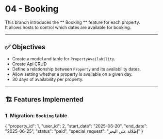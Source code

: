 # 04 - Booking

This branch introduces the ** Booking ** feature for each property.  
It allows hosts to control which dates are available for booking.

---

## ✅ Objectives

- Create a model and table for `PropertyAvailability`.
- Create Api CRUD
- Define a relationship between `Property` and its availability dates.
- Allow setting whether a property is available on a given day.
- 30 days of availability per property.

---

## 🏗️ Features Implemented

### 1. Migration: `Booking` table
{
  "property_id": 1,
  "user_id": 2,
  "start_date": "2025-06-20",
  "end_date": "2025-06-25",
  "status": "paid",
  "special_request": "إطلالة على البحر"
}
